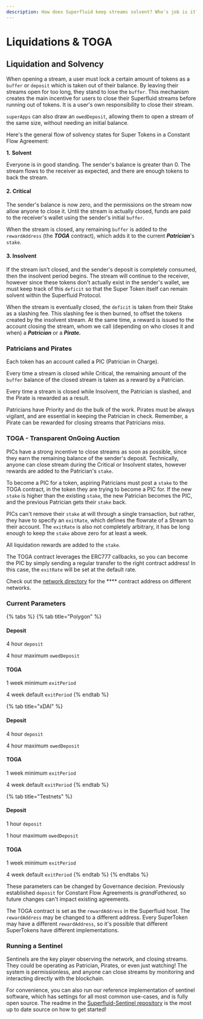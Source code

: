 ```yaml
---
description: How does Superfluid keep streams solvent? Who's job is it?
---
```


# Liquidations & TOGA

## Liquidation and Solvency

When opening a stream, a user must lock a certain amount of tokens as a `buffer` or `deposit` which is taken out of their balance. By leaving their streams open for too long, they stand to lose the `buffer`. This mechanism creates the main incentive for users to close their Superfluid streams before running out of tokens. It is a user's own responsibility to close their stream.

`superApps` can also draw an `owedDeposit`, allowing them to open a stream of the same size, without needing an initial balance.&#x20;

Here's the general flow of solvency states for Super Tokens in a Constant Flow Agreement:

**1.** **Solvent**

Everyone is in good standing. The sender's balance is greater than 0. The stream flows to the receiver as expected, and there are enough tokens to back the stream.&#x20;

#### **2. Critical**

The sender's balance is now zero, and the permissions on the stream now allow anyone to close it. Until the stream is actually closed, funds are paid to the receiver's wallet using the sender's initial `buffer`.&#x20;

When the stream is closed, any remaining `buffer` is added to the `rewardAddress` (the _**TOGA**_ contract), which adds it to the current _**Patrician**_'s `stake`.

#### **3. Insolvent**

If the stream isn't closed, and the sender's deposit is completely consumed, then the insolvent period begins. The stream will continue to the receiver, however since these tokens don't actually exist in the sender's wallet, we must keep track of this `deficit` so that the Super Token itself can remain solvent within the Superfluid Protocol.

When the stream is eventually closed, the `deficit` is taken from their Stake as a slashing fee. This slashing fee is then burned, to offset the tokens created by the insolvent stream. At the same time, a reward is issued to the account closing the stream, whom we call (depending on who closes it and when) a _**Patrician**_ or a _**Pirate.**_

### Patricians and Pirates

Each token has an account called a PIC (Patrician in Charge).

Every time a stream is closed while Critical, the remaining amount of the `buffer` balance of the closed stream is taken as a reward by a Patrician.&#x20;

Every time a stream is closed while Insolvent, the Patrician is slashed, and the Pirate is rewarded as a result.&#x20;

Patricians have Priority and do the bulk of the work. Pirates must be always vigilant, and are essential in keeping the Patrician in check. Remember, a Pirate can be rewarded for closing streams that Patricians _miss_.

### TOGA - Transparent OnGoing Auction

PICs have a strong incentive to close streams as soon as possible, since they earn the remaining balance of the sender's deposit. Technically, anyone can close stream during the Critical or Insolvent states, however rewards are added to the Patrician's `stake`.

To become a PIC for a token, aspiring Patricians must post a `stake` to the TOGA contract, in the token they are trying to become a PIC for. If the new `stake` is higher than the existing `stake`, the new Patrician becomes the PIC, and the previous Patrician gets their `stake` back.&#x20;

PICs can't remove their `stake` at will through a single transaction, but rather, they have to specify an `exitRate`, which defines the flowrate of a Stream to their account. The `exitRate` is also not completely arbitrary, it has be long enough to keep the `stake` above zero for at least a week.

All liquidation rewards are added to the `stake`.&#x20;

The TOGA contract leverages the ERC777 callbacks, so you can become the PIC by simply sending a regular transfer to the right contract address! In this case, the `exitRate` will be set at the default rate.

Check out the [network directory](../networks/networks.md#mainnet-networks) for the **** contract address on different networks.

### Current Parameters

{% tabs %}
{% tab title="Polygon" %}
#### Deposit

4 hour `deposit`

4 hour maximum `owedDeposit`

#### TOGA

1 week minimum `exitPeriod`

4 week default `exitPeriod`
{% endtab %}

{% tab title="xDAI" %}
#### Deposit

4 hour `deposit`

4 hour maximum `owedDeposit`

#### TOGA

1 week minimum `exitPeriod`

4 week default `exitPeriod`
{% endtab %}

{% tab title="Testnets" %}
#### Deposit

1 hour `deposit`

1 hour maximum `owedDeposit`

#### TOGA

1 week minimum `exitPeriod`

4 week default `exitPeriod`
{% endtab %}
{% endtabs %}

These parameters can be changed by Governance decision. Previously established `deposit` for Constant Flow Agreements is _grandFathered,_ so future changes can't impact existing agreements.&#x20;

The TOGA contract is set as the `rewardAddress` in the Superfluid host. The `rewardAddress` may be changed to a different address. Every SuperToken may have a different `rewardAddress`, so it's possible that different SuperTokens have different implementations.

### Running a Sentinel

Sentinels are the key player observing the network, and closing streams. They could be operating as Patrician, Pirates, or even just watching! The system is permissionless, and anyone can close streams by monitoring and interacting directly with the blockchain.

For convenience, you can also run our reference implementation of sentinel software, which has settings for all most common use-cases, and is fully open source. The readme in the [Superfluid-Sentinel repository](https://github.com/superfluid-finance/superfluid-sentinel) is the most up to date source on how to get started!
